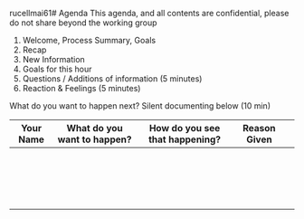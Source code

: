 rucellmai61# Agenda 
This agenda, and all contents are confidential, please do not share beyond the working group

1. Welcome, Process Summary, Goals
2. Recap
3. New Information
5. Goals for this hour  
7. Questions / Additions of information (5 minutes)
8. Reaction & Feelings  (5 minutes)


What do you want to happen next? Silent documenting below  (10 min)

| Your Name | What do you want to happen? | How do you see that happening? | Reason Given |   |
|-----------|-----------------------------|--------------------------------|--------------|---|
|           |                             |                                |              |   |
|           |                             |                                |              |   |
|           |                             |                                |              |   |
|           |                             |                                |              |   |
|           |                             |                                |              |   |
|           |                             |                                |              |   |
|           |                             |                                |              |   |
|           |                             |                                |              |   |
|           |                             |                                |              |   |
|           |                             |                                |              |   |
|           |                             |                                |              |   |
|           |                             |                                |              |   |
|           |                             |                                |              |   |
|           |                             |                                |              |   |
|           |                             |                                |              |   |
|           |                             |                                |              |   |
|           |                             |                                |              |   |
|           |                             |                                |              |   |





















































